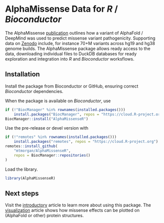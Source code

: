 
# AlphaMissense Data for *R* / *Bioconductor*

<!-- badges: start -->
<!-- badges: end -->

The AlphaMissense [publication][Science] outlines how a variant of
AlphaFold / DeepMind was used to predict missense variant
pathogenicity. Supporting data on [Zenodo][] include, for instance
70+M variants across hg19 and hg38 genome builds. The AlphaMissense
package allows ready access to the data, downloading individual files
to DuckDB databases for ready exploration and integration into *R* and
*Bioconductor* worksflows.

[Science]: https://www.science.org/doi/epdf/10.1126/science.adg7492
[Zenodo]: https://zenodo.org//record/8360242

## Installation

Install the package from Bioconductor or GitHub, ensuring correct
*Bioconductor* dependencies.

When the package is available on *Bioconductor*, use

``` r
if (!"BiocManager" %in% rownames(installed.packages()))
    install.packages("BiocManager", repos = "https://cloud.R-project.org")
BiocManager::install("AlphaMissenseR")
```

Use the pre-release or devel version with

``` r
if (!"remotes" %in% rownames(installed.packages()))
    install.packages("remotes", repos = "https://cloud.R-project.org")
remotes::install_github(
    "mtmorgan/AlphaMissenseR",
    repos = BiocManager::repositories()
)
```

Load the library.

``` r
library(AlphaMissenseR)
```

## Next steps

Visit the [introductory][intro] article to learn more about using this
package. The [visualization][viz] article shows how missense effects
can be plotted on (AlphaFold or other) protein structures.

[intro]: ./articles/a_introduction.html
[viz]: ./articles/b_visualization.html
